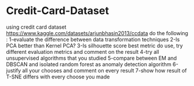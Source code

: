 # Credit-Card-Dataset
using credit card dataset https://www.kaggle.com/datasets/arjunbhasin2013/ccdata do the following : 
1-evaluate the difference between data transformation techniques
2-Is PCA better than Kernel PCA?
3-Is silhouette score best metric do use, try different evaluation metrics and comment on the result
4-try all unsupervised algorithms that you studied
5-compare between EM and DBSCAN and isolated random forest as anomaly detection algorithm
6-justify all your chooses and comment on every result
7-show how result of T-SNE differs with every choose you made   
